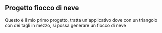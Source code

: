 ## Progetto fiocco di neve
Questo è il mio primo progetto, tratta un'applicativo dove con un triangolo con dei tagli in mezzo, si possa generare un fiocco di neve

